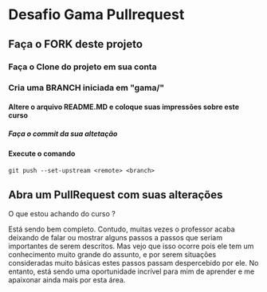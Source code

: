 # Desafio Gama Pullrequest

## Faça o FORK deste projeto

### Faça o Clone do projeto em sua conta

### Cria uma BRANCH iniciada em "gama/"

#### Altere o arquivo README.MD e coloque suas impressões sobre este curso

##### Faça o commit da sua altetação

#### Execute o comando

`git push --set-upstream <remote> <branch>`

## Abra um PullRequest com suas alterações

O que estou achando do curso ?

Está sendo bem completo. 
Contudo, muitas vezes o professor acaba deixando de falar ou mostrar alguns passos a passos que seriam importantes de serem descritos. 
Mas vejo que isso ocorre pois ele tem um conhecimento muito grande do assunto, e por serem situações consideradas muito básicas estes passos passam despercebido por ele.
No entanto, está sendo uma oportunidade incrível para mim de aprender e me apaixonar ainda mais por esta área.
